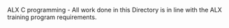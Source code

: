 ALX C programming - All work done in this Directory is in line with the ALX training program requirements.

